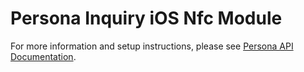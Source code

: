 # Persona Inquiry iOS Nfc Module

For more information and setup instructions, please see [Persona API Documentation](https://docs.withpersona.com/docs/mobile-sdks-v2).

